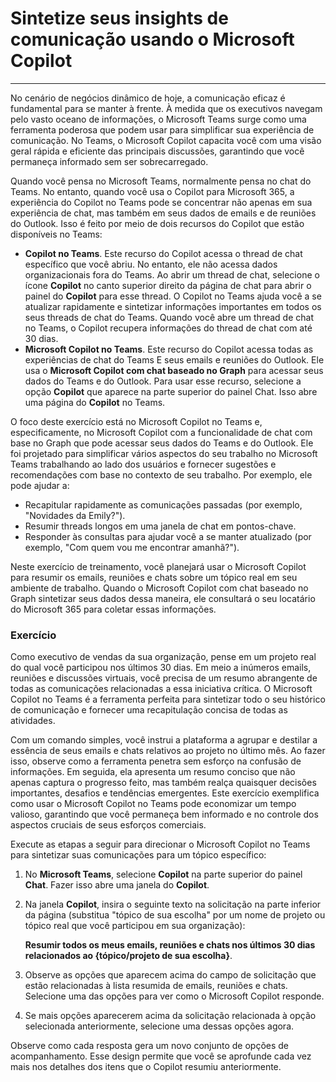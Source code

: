 
# Sintetize seus insights de comunicação usando o Microsoft Copilot
---
No cenário de negócios dinâmico de hoje, a comunicação eficaz é fundamental para se manter à frente. À medida que os executivos navegam pelo vasto oceano de informações, o Microsoft Teams surge como uma ferramenta poderosa que podem usar para simplificar sua experiência de comunicação. No Teams, o Microsoft Copilot capacita você com uma visão geral rápida e eficiente das principais discussões, garantindo que você permaneça informado sem ser sobrecarregado.

Quando você pensa no Microsoft Teams, normalmente pensa no chat do Teams. No entanto, quando você usa o Copilot para Microsoft 365, a experiência do Copilot no Teams pode se concentrar não apenas em sua experiência de chat, mas também em seus dados de emails e de reuniões do Outlook. Isso é feito por meio de dois recursos do Copilot que estão disponíveis no Teams:

 -  **Copilot no Teams**. Este recurso do Copilot acessa o thread de chat específico que você abriu. No entanto, ele não acessa dados organizacionais fora do Teams. Ao abrir um thread de chat, selecione o ícone **Copilot** no canto superior direito da página de chat para abrir o painel do **Copilot** para esse thread. O Copilot no Teams ajuda você a se atualizar rapidamente e sintetizar informações importantes em todos os seus threads de chat do Teams. Quando você abre um thread de chat no Teams, o Copilot recupera informações do thread de chat com até 30 dias.
 -  **Microsoft Copilot no Teams**. Este recurso do Copilot acessa todas as experiências de chat do Teams E seus emails e reuniões do Outlook. Ele usa o **Microsoft Copilot com chat baseado no Graph** para acessar seus dados do Teams e do Outlook. Para usar esse recurso, selecione a opção **Copilot** que aparece na parte superior do painel Chat. Isso abre uma página do **Copilot** no Teams.

O foco deste exercício está no Microsoft Copilot no Teams e, especificamente, no Microsoft Copilot com a funcionalidade de chat com base no Graph que pode acessar seus dados do Teams e do Outlook. Ele foi projetado para simplificar vários aspectos do seu trabalho no Microsoft Teams trabalhando ao lado dos usuários e fornecer sugestões e recomendações com base no contexto de seu trabalho. Por exemplo, ele pode ajudar a:

 -  Recapitular rapidamente as comunicações passadas (por exemplo, "Novidades da Emily?").
 -  Resumir threads longos em uma janela de chat em pontos-chave.
 -  Responder às consultas para ajudar você a se manter atualizado (por exemplo, "Com quem vou me encontrar amanhã?").

Neste exercício de treinamento, você planejará usar o Microsoft Copilot para resumir os emails, reuniões e chats sobre um tópico real em seu ambiente de trabalho. Quando o Microsoft Copilot com chat baseado no Graph sintetizar seus dados dessa maneira, ele consultará o seu locatário do Microsoft 365 para coletar essas informações.<br>

### Exercício

Como executivo de vendas da sua organização, pense em um projeto real do qual você participou nos últimos 30 dias. Em meio a inúmeros emails, reuniões e discussões virtuais, você precisa de um resumo abrangente de todas as comunicações relacionadas a essa iniciativa crítica. O Microsoft Copilot no Teams é a ferramenta perfeita para sintetizar todo o seu histórico de comunicação e fornecer uma recapitulação concisa de todas as atividades.

Com um comando simples, você instrui a plataforma a agrupar e destilar a essência de seus emails e chats relativos ao projeto no último mês. Ao fazer isso, observe como a ferramenta penetra sem esforço na confusão de informações. Em seguida, ela apresenta um resumo conciso que não apenas captura o progresso feito, mas também realça quaisquer decisões importantes, desafios e tendências emergentes. Este exercício exemplifica como usar o Microsoft Copilot no Teams pode economizar um tempo valioso, garantindo que você permaneça bem informado e no controle dos aspectos cruciais de seus esforços comerciais.

Execute as etapas a seguir para direcionar o Microsoft Copilot no Teams para sintetizar suas comunicações para um tópico específico:<br>

1.  No **Microsoft Teams**, selecione **Copilot** na parte superior do painel **Chat**. Fazer isso abre uma janela do **Copilot**.
2.  Na janela **Copilot**, insira o seguinte texto na solicitação na parte inferior da página (substitua "tópico de sua escolha" por um nome de projeto ou tópico real que você participou em sua organização):
    
    **Resumir todos os meus emails, reuniões e chats nos últimos 30 dias relacionados ao \{tópico/projeto de sua escolha\}**.
3.  Observe as opções que aparecem acima do campo de solicitação que estão relacionadas à lista resumida de emails, reuniões e chats. Selecione uma das opções para ver como o Microsoft Copilot responde.
4.  Se mais opções aparecerem acima da solicitação relacionada à opção selecionada anteriormente, selecione uma dessas opções agora.

Observe como cada resposta gera um novo conjunto de opções de acompanhamento. Esse design permite que você se aprofunde cada vez mais nos detalhes dos itens que o Copilot resumiu anteriormente.
